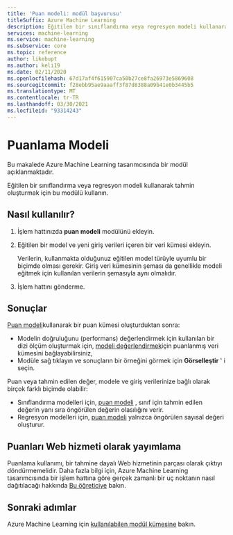 ```yaml
---
title: 'Puan modeli: modül başvurusu'
titleSuffix: Azure Machine Learning
description: Eğitilen bir sınıflandırma veya regresyon modeli kullanarak tahmin oluşturmak için Azure Machine Learning puan modeli modülünü nasıl kullanacağınızı öğrenin.
services: machine-learning
ms.service: machine-learning
ms.subservice: core
ms.topic: reference
author: likebupt
ms.author: keli19
ms.date: 02/11/2020
ms.openlocfilehash: 67d17af4f615907ca50b27ce8fa26973e5869608
ms.sourcegitcommit: f28ebb95ae9aaaff3f87d8388a09b41e0b3445b5
ms.translationtype: MT
ms.contentlocale: tr-TR
ms.lasthandoff: 03/30/2021
ms.locfileid: "93314243"
---
```

# <a name="score-model"></a>Puanlama Modeli

Bu makalede Azure Machine Learning tasarımcısında bir modül açıklanmaktadır.

Eğitilen bir sınıflandırma veya regresyon modeli kullanarak tahmin oluşturmak için bu modülü kullanın.

## <a name="how-to-use"></a>Nasıl kullanılır?

1. İşlem hattınızda **puan modeli** modülünü ekleyin.

2. Eğitilen bir model ve yeni giriş verileri içeren bir veri kümesi ekleyin. 

    Verilerin, kullanmakta olduğunuz eğitilen model türüyle uyumlu bir biçimde olması gerekir. Giriş veri kümesinin şeması da genellikle modeli eğitmek için kullanılan verilerin şemasıyla aynı olmalıdır.

3. İşlem hattını gönderme.

## <a name="results"></a>Sonuçlar

[Puan modeli](./score-model.md)kullanarak bir puan kümesi oluşturduktan sonra:

+ Modelin doğruluğunu (performans) değerlendirmek için kullanılan bir dizi ölçüm oluşturmak için, [modeli değerlendirmek](./evaluate-model.md)için puanlanmış veri kümesini bağlayabilirsiniz, 
+ Modüle sağ tıklayın ve sonuçların bir örneğini görmek için **Görselleştir** ' i seçin.
<!-- + To Save the results to a dataset. -->

Puan veya tahmin edilen değer, modele ve giriş verilerinize bağlı olarak birçok farklı biçimde olabilir:

- Sınıflandırma modelleri için, [puan modeli](./score-model.md) , sınıf için tahmin edilen değerin yanı sıra öngörülen değerin olasılığını verir.
- Regresyon modelleri için, [puan modeli](./score-model.md) yalnızca öngörülen sayısal değeri oluşturur.


## <a name="publish-scores-as-a-web-service"></a>Puanları Web hizmeti olarak yayımlama

Puanlama kullanımı, bir tahmine dayalı Web hizmetinin parçası olarak çıktıyı döndürmemelidir. Daha fazla bilgi için, Azure Machine Learning tasarımcısında bir işlem hattına göre gerçek zamanlı bir uç noktanın nasıl dağıtılacağı hakkında [Bu öğreticiye](../tutorial-designer-automobile-price-deploy.md) bakın.

## <a name="next-steps"></a>Sonraki adımlar

Azure Machine Learning için [kullanılabilen modül kümesine](module-reference.md) bakın.